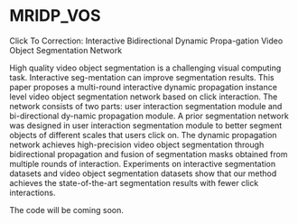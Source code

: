 # MRIDP_VOS
Click To Correction: Interactive Bidirectional Dynamic Propa-gation Video Object Segmentation Network    

High quality video object segmentation is a challenging visual computing task. Interactive seg-mentation can improve segmentation results. This paper proposes a multi-round interactive dynamic propagation instance level video object segmentation network based on click interaction. The network consists of two parts: user interaction segmentation module and bi-directional dy-namic propagation module. A prior segmentation network was designed in user interaction segmentation module to better segment objects of different scales that users click on. The dynamic propagation network achieves high-precision video object segmentation through bidirectional propagation and fusion of segmentation masks obtained from multiple rounds of interaction. Experiments on interactive segmentation datasets and video object segmentation datasets show that our method achieves the state-of-the-art segmentation results with fewer click interactions.   

The code will be coming soon.
